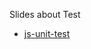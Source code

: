 Slides about Test

- [js-unit-test](https://ichi1234567.github.io/presentaions/about-test/js-unit-test/)